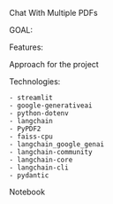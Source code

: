Chat With Multiple PDFs


GOAL:

    
    
Features:

    

Approach for the project

    
Technologies: 

    - streamlit
    - google-generativeai
    - python-dotenv
    - langchain
    - PyPDF2
    - faiss-cpu
    - langchain_google_genai
    - langchain-community
    - langchain-core
    - langchain-cli
    - pydantic

Notebook



